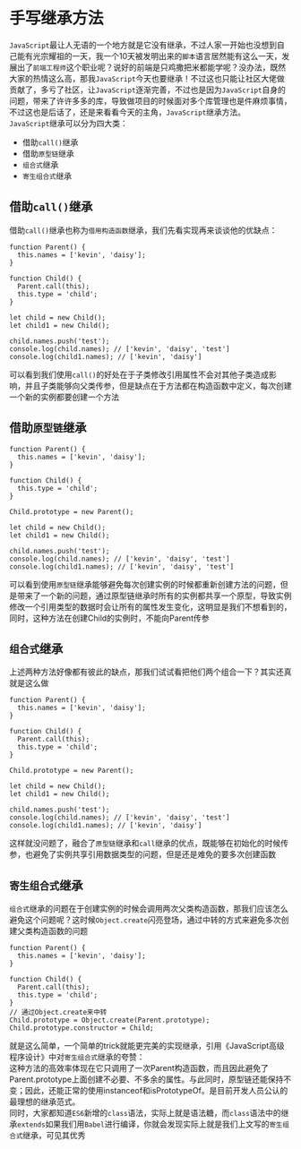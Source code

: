 # 手写继承方法
`JavaScript`最让人无语的一个地方就是它没有继承，不过人家一开始也没想到自己能有光宗耀祖的一天，我一个10天被发明出来的`脚本`语言居然能有这么一天，发展出了`前端工程师`这个职业呢？说好的前端是只鸡撒把米都能学呢？没办法，既然大家的热情这么高，那我`JavaScript`今天也要继承！不过这也只能让社区大佬做贡献了，多亏了社区，让`JavaScript`逐渐完善，不过也是因为`JavaScript`自身的问题，带来了许许多多的库，导致做项目的时候面对多个库管理也是件麻烦事情，不过这也是后话了，还是来看看今天的主角，`JavaScript`继承方法。  
`JavaScript`继承可以分为四大类：
- 借助`call()`继承
- 借助`原型链`继承
- `组合式`继承
- `寄生组合式`继承

## 借助`call()`继承
借助`call()`继承也称为`借用构造函数`继承，我们先看实现再来谈谈他的优缺点：
```
function Parent() {
  this.names = ['kevin', 'daisy'];
}

function Child() {
  Parent.call(this);
  this.type = 'child';
}

let child = new Child();
let child1 = new Child();

child.names.push('test');
console.log(child.names); // ['kevin', 'daisy', 'test']
console.log(child1.names); // ['kevin', 'daisy']
```
可以看到我们使用`call()`的好处在于子类修改引用属性不会对其他子类造成影响，并且子类能够向父类传参，但是缺点在于方法都在构造函数中定义，每次创建一个新的实例都要创建一个方法
## 借助`原型链`继承
```
function Parent() {
  this.names = ['kevin', 'daisy'];
}

function Child() {
  this.type = 'child';
}

Child.prototype = new Parent();

let child = new Child();
let child1 = new Child();

child.names.push('test');
console.log(child.names); // ['kevin', 'daisy', 'test']
console.log(child1.names); // ['kevin', 'daisy', 'test']
```
可以看到使用`原型链`继承能够避免每次创建实例的时候都重新创建方法的问题，但是带来了一个新的问题，通过原型链继承时所有的实例都共享一个原型，导致实例修改一个引用类型的数据时会让所有的属性发生变化，这明显是我们不想看到的，同时，这种方法在创建Child的实例时，不能向Parent传参
## `组合式`继承
上述两种方法好像都有彼此的缺点，那我们试试看把他们两个组合一下？其实还真就是这么做
```
function Parent() {
  this.names = ['kevin', 'daisy'];
}

function Child() {
  Parent.call(this);
  this.type = 'child';
}

Child.prototype = new Parent();

let child = new Child();
let child1 = new Child();

child.names.push('test');
console.log(child.names); // ['kevin', 'daisy', 'test']
console.log(child1.names); // ['kevin', 'daisy']
```
这样就没问题了，融合了`原型链`继承和`call`继承的优点，既能够在初始化的时候传参，也避免了实例共享引用数据类型的问题，但是还是难免的要多次创建函数

## `寄生组合式`继承
`组合式`继承的问题在于创建实例的时候会调用两次父类构造函数，那我们应该怎么避免这个问题呢？这时候`Object.create`闪亮登场，通过中转的方式来避免多次创建父类构造函数的问题
```
function Parent() {
  this.names = ['kevin', 'daisy'];
}

function Child() {
  Parent.call(this);
  this.type = 'child';
}
// 通过Object.create来中转
Child.prototype = Object.create(Parent.prototype);
Child.prototype.constructor = Child;
```
就是这么简单，一个简单的trick就能更完美的实现继承，引用《JavaScript高级程序设计》中对`寄生组合式`继承的夸赞：  
这种方法的高效率体现在它只调用了一次Parent构造函数，而且因此避免了Parent.prototype上面创建不必要、不多余的属性。与此同时，原型链还能保持不变；因此，还能正常的使用instanceof和isPrototypeOf。是目前开发人员公认的最理想的继承范式。  
同时，大家都知道`ES6`新增的`class`语法，实际上就是语法糖，而`class`语法中的继承`extends`如果我们用`Babel`进行编译，你就会发现实际上就是我们上文写的`寄生组合式`继承，可见其优秀